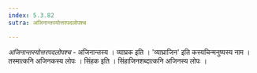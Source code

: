 ```yaml
---
index: 5.3.82
sutra: अजिनान्तस्योत्तरपदलोपश्च

---
```

_अजिनान्तस्योत्तरपदलोपश्च_ - अजिनान्तस्य । व्याघ्रक इति । 'व्याघ्राजिन' इति कस्यचिन्मनुष्यस्य नाम । तस्मात्कनि अजिनकस्य लोपः । सिंहक इति । सिंहाजिनशब्दात्कनि अजिनस्य लोपः ।
